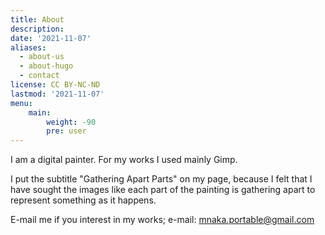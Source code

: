 ```yaml
---
title: About
description: 
date: '2021-11-07'
aliases:
  - about-us
  - about-hugo
  - contact
license: CC BY-NC-ND
lastmod: '2021-11-07'
menu:
    main: 
        weight: -90
        pre: user
---
```


I am a digital painter. For my works I used mainly Gimp.

I put the subtitle "Gathering Apart Parts" on my page, because I felt that I have sought the images like each part of the painting is gathering apart to represent something as it happens.

E-mail me if you interest in my works; e-mail: mnaka.portable@gmail.com
 
